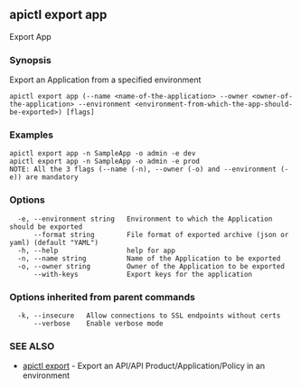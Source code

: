 ## apictl export app

Export App

### Synopsis

Export an Application from a specified  environment

```
apictl export app (--name <name-of-the-application> --owner <owner-of-the-application> --environment <environment-from-which-the-app-should-be-exported>) [flags]
```

### Examples

```
apictl export app -n SampleApp -o admin -e dev
apictl export app -n SampleApp -o admin -e prod
NOTE: All the 3 flags (--name (-n), --owner (-o) and --environment (-e)) are mandatory
```

### Options

```
  -e, --environment string   Environment to which the Application should be exported
      --format string        File format of exported archive (json or yaml) (default "YAML")
  -h, --help                 help for app
  -n, --name string          Name of the Application to be exported
  -o, --owner string         Owner of the Application to be exported
      --with-keys            Export keys for the application 
```

### Options inherited from parent commands

```
  -k, --insecure   Allow connections to SSL endpoints without certs
      --verbose    Enable verbose mode
```

### SEE ALSO

* [apictl export](apictl_export.md)	 - Export an API/API Product/Application/Policy in an environment

